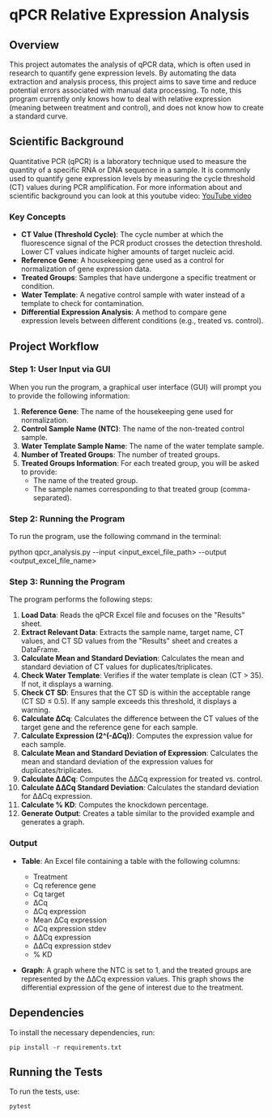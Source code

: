# qPCR Relative Expression Analysis 

## Overview

This project automates the analysis of qPCR data, which is often used in research to quantify gene expression levels. By automating the data extraction and analysis process, this project aims to save time and reduce potential errors associated with manual data processing. To note, this program currently only knows how to deal with relative expression (meaning between treatment and control), and does not know how to create a standard curve. 

## Scientific Background

Quantitative PCR (qPCR) is a laboratory technique used to measure the quantity of a specific RNA or DNA sequence in a sample. It is commonly used to quantify gene expression levels by measuring the cycle threshold (CT) values during PCR amplification.
For more information about and scientific background you can look at this youtube video: [YouTube video](https://www.youtube.com/watch?v=y8tHiH0BzGY)

### Key Concepts

- **CT Value (Threshold Cycle)**: The cycle number at which the fluorescence signal of the PCR product crosses the detection threshold. Lower CT values indicate higher amounts of target nucleic acid.
- **Reference Gene**: A housekeeping gene used as a control for normalization of gene expression data.
- **Treated Groups**: Samples that have undergone a specific treatment or condition.
- **Water Template**: A negative control sample with water instead of a template to check for contamination.
- **Differential Expression Analysis**: A method to compare gene expression levels between different conditions (e.g., treated vs. control).

## Project Workflow

### Step 1: User Input via GUI

When you run the program, a graphical user interface (GUI) will prompt you to provide the following information:

1. **Reference Gene**: The name of the housekeeping gene used for normalization.
2. **Control Sample Name (NTC)**: The name of the non-treated control sample.
3. **Water Template Sample Name**: The name of the water template sample.
4. **Number of Treated Groups**: The number of treated groups.
5. **Treated Groups Information**: For each treated group, you will be asked to provide:
   - The name of the treated group.
   - The sample names corresponding to that treated group (comma-separated).

### Step 2: Running the Program

To run the program, use the following command in the terminal:

python qpcr_analysis.py --input <input_excel_file_path> --output <output_excel_file_name>


### Step 3: Running the Program

The program performs the following steps:

1. **Load Data**: Reads the qPCR Excel file and focuses on the "Results" sheet.
2. **Extract Relevant Data**: Extracts the sample name, target name, CT values, and CT SD values from the "Results" sheet and creates a DataFrame.
3. **Calculate Mean and Standard Deviation**: Calculates the mean and standard deviation of CT values for duplicates/triplicates.
4. **Check Water Template**: Verifies if the water template is clean (CT > 35). If not, it displays a warning.
5. **Check CT SD**: Ensures that the CT SD is within the acceptable range (CT SD ≤ 0.5). If any sample exceeds this threshold, it displays a warning.
6. **Calculate ∆Cq**: Calculates the difference between the CT values of the target gene and the reference gene for each sample.
7. **Calculate Expression (2^(-∆Cq))**: Computes the expression value for each sample.
8. **Calculate Mean and Standard Deviation of Expression**: Calculates the mean and standard deviation of the expression values for duplicates/triplicates.
9. **Calculate ∆∆Cq**: Computes the ∆∆Cq expression for treated vs. control.
10. **Calculate ∆∆Cq Standard Deviation**: Calculates the standard deviation for ∆∆Cq expression.
11. **Calculate % KD**: Computes the knockdown percentage.
12. **Generate Output**: Creates a table similar to the provided example and generates a graph.

### Output

- **Table**: An Excel file containing a table with the following columns:
  - Treatment
  - Cq reference gene
  - Cq target
  - ∆Cq
  - ∆Cq expression
  - Mean ∆Cq expression
  - ∆Cq expression stdev
  - ∆∆Cq expression
  - ∆∆Cq expression stdev
  - % KD

- **Graph**: A graph where the NTC is set to 1, and the treated groups are represented by the ∆∆Cq expression values. This graph shows the differential expression of the gene of interest due to the treatment.

## Dependencies

To install the necessary dependencies, run:
```
pip install -r requirements.txt
```


## Running the Tests
To run the tests, use:
```
pytest
```




